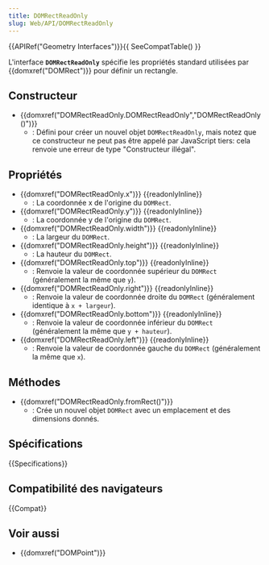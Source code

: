 ```yaml
---
title: DOMRectReadOnly
slug: Web/API/DOMRectReadOnly
---
```


{{APIRef("Geometry Interfaces")}}{{ SeeCompatTable() }}

L'interface **`DOMRectReadOnly`** spécifie les propriétés standard utilisées par {{domxref("DOMRect")}} pour définir un rectangle.

## Constructeur

- {{domxref("DOMRectReadOnly.DOMRectReadOnly","DOMRectReadOnly()")}}
  - : Défini pour créer un nouvel objet `DOMRectReadOnly`, mais notez que ce constructeur ne peut pas être appelé par JavaScript tiers: cela renvoie une erreur de type "Constructeur illégal".

## Propriétés

<!---->

- {{domxref("DOMRectReadOnly.x")}} {{readonlyInline}}
  - : La coordonnée x de l'origine du `DOMRect`.
- {{domxref("DOMRectReadOnly.y")}} {{readonlyInline}}
  - : La coordonnée y de l'origine du `DOMRect`.
- {{domxref("DOMRectReadOnly.width")}} {{readonlyInline}}
  - : La largeur du `DOMRect`.
- {{domxref("DOMRectReadOnly.height")}} {{readonlyInline}}
  - : La hauteur du `DOMRect`.
- {{domxref("DOMRectReadOnly.top")}} {{readonlyInline}}
  - : Renvoie la valeur de coordonnée supérieur du `DOMRect` (généralement la même que `y`).
- {{domxref("DOMRectReadOnly.right")}} {{readonlyInline}}
  - : Renvoie la valeur de coordonnée droite du `DOMRect` (généralement identique à `x + largeur`).
- {{domxref("DOMRectReadOnly.bottom")}} {{readonlyInline}}
  - : Renvoie la valeur de coordonnée inférieur du `DOMRect` (généralement la même que `y + hauteur`).
- {{domxref("DOMRectReadOnly.left")}} {{readonlyInline}}
  - : Renvoie la valeur de coordonnée gauche du `DOMRect` (généralement la même que `x`).

## Méthodes

- {{domxref("DOMRectReadOnly.fromRect()")}}
  - : Crée un nouvel objet `DOMRect` avec un emplacement et des dimensions donnés.

## Spécifications

{{Specifications}}

## Compatibilité des navigateurs

{{Compat}}

## Voir aussi

- {{domxref("DOMPoint")}}
